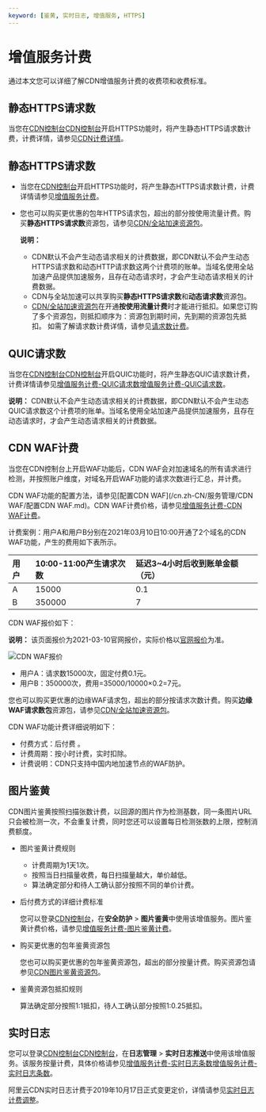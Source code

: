 ```yaml
---
keyword: [鉴黄, 实时日志, 增值服务, HTTPS]
---
```


# 增值服务计费

通过本文您可以详细了解CDN增值服务计费的收费项和收费标准。

## 静态HTTPS请求数

当您在[CDN控制台](https://account.alibabacloud.com/login/login.htm)[CDN控制台](https://partners-intl.aliyun.com/login-required#cdn)开启HTTPS功能时，将产生静态HTTPS请求数计费，计费详情，请参见[CDN计费详情](https://www.alibabacloud.com/zh/product/cdn/pricing)。

## 静态HTTPS请求数

-   当您在[CDN控制台](https://cdn.console.aliyun.com)开启HTTPS功能时，将产生静态HTTPS请求数计费，计费详情请参见[增值服务计费](https://www.aliyun.com/price/product?spm=a2c4g.11186623.2.10.1b444ee22Dxy8y#/cdn/detail)。
-   您也可以购买更优惠的包年HTTPS请求包，超出的部分按使用流量计费。购买**静态HTTPS请求数**资源包，请参见[CDN/全站加速资源包](https://common-buy.aliyun.com/?spm=5176.8064714.884289.1.720c0Jvd0Jvd6W&commodityCode=dcdnpaybag)。

    **说明：**

    -   CDN默认不会产生动态请求相关的计费数据，即CDN默认不会产生动态HTTPS请求数和动态HTTP请求数这两个计费项的账单。当域名使用全站加速产品提供加速服务，且存在动态请求时，才会产生动态请求相关的计费数据。
    -   CDN与全站加速可以共享购买**静态HTTPS请求数**和**动态请求数**资源包。
    -   [CDN/全站加速资源包](https://common-buy.aliyun.com/?commodityCode=dcdnpaybag#/buy)在开通**按使用流量计费**时才能进行抵扣。如果您订购了多个资源包，则抵扣顺序为：资源包到期时间，先到期的资源包先抵扣。
    如需了解请求数计费详情，请参见[请求数计费]()。


## QUIC请求数

当您在[CDN控制台](https://cdn.console.aliyun.com)[CDN控制台](https://account.alibabacloud.com/login/login.htm)开启QUIC功能时，将产生静态QUIC请求数计费，计费详情请参见[增值服务计费-QUIC请求数](https://www.aliyun.com/price/product?spm=a2c4g.11186623.2.10.1b444ee22Dxy8y#/cdn/detail)[增值服务计费-QUIC请求数](https://www.alibabacloud.com/zh/product/cdn/pricing)。

**说明：** CDN默认不会产生动态请求相关的计费数据，即CDN默认不会产生动态QUIC请求数这个计费项的账单。当域名使用全站加速产品提供加速服务，且存在动态请求时，才会产生动态请求相关的计费数据。

## CDN WAF计费

当您在CDN控制台上开启WAF功能后，CDN WAF会对加速域名的所有请求进行检测，并按照账户维度，对域名开启WAF功能的请求次数进行汇总，并计费。

CDN WAF功能的配置方法，请参见[配置CDN WAF](/cn.zh-CN/服务管理/CDN WAF/配置CDN WAF.md)。CDN WAF计费价格，请参见[增值服务计费-CDN WAF计费](https://www.aliyun.com/price/product?spm=a2c4g.11186623.2.10.1b444ee22Dxy8y#/cdn/detail)。

计费案例：用户A和用户B分别在2021年03月10日10:00开通了2个域名的CDN WAF功能，产生的费用如下表所示。

|用户|10:00-11:00产生请求次数|延迟3~4小时后收到账单金额（元）|
|:-|:----------------|:----------------|
|A|15000|0.1|
|B|350000|7|

CDN WAF报价如下：

**说明：** 该页面报价为2021-03-10官网报价，实际价格以[官网报价](https://www.aliyun.com/price/product?spm=a2c4g.11186623.2.7.1e5b3a30Sj5ONL#/cdn/detail)为准。

![CDN WAF报价](https://static-aliyun-doc.oss-accelerate.aliyuncs.com/assets/img/zh-CN/4844635161/p247630.png)

-   用户A：请求数15000次，固定付费0.1元。
-   用户B：350000次，费用=35000/10000×0.2=7元。

您也可以购买更优惠的边缘WAF请求包，超出的部分按请求次数计费。购买**边缘WAF请求数包**资源包，请参见[CDN/全站加速资源包](https://common-buy.aliyun.com/?spm=5176.8064714.884289.1.720c0Jvd0Jvd6W&commodityCode=dcdnpaybag)。

CDN WAF功能计费详细说明如下：

-   付费方式：后付费 。
-   计费周期：按小时计费，实时扣除。
-   计费说明：CDN只支持中国内地加速节点的WAF防护。

## 图片鉴黄

CDN图片鉴黄按照扫描张数计费，以回源的图片作为检测基数，同一条图片URL只会被检测一次，不会重复计费，同时您还可以设置每日检测张数的上限，控制消费额度。

-   图片鉴黄计费规则
    -   计费周期为1天1次。
    -   按照当日扫描量收费，每日扫描量越大，单价越低。
    -   算法确定部分和待人工确认部分按照不同的单价计费。
-   后付费方式的详细计费标准

    您可以登录[CDN控制台](https://cdn.console.aliyun.com)，在**安全防护** \> **图片鉴黄**中使用该增值服务。图片鉴黄计费价格，请参见[增值服务计费-图片鉴黄计费](https://www.aliyun.com/price/product?spm=a2c4g.11186623.2.10.1b444ee22Dxy8y#/cdn/detail)。

-   购买更优惠的包年鉴黄资源包

    您也可以购买更优惠的包年鉴黄资源包，超出的部分按量计费。购买资源包请参见[CDN图片鉴黄资源包](https://common-buy.aliyun.com/?commodityCode=cdnpornbag#/buy)。

-   鉴黄资源包抵扣规则

    算法确定部分按照1:1抵扣，待人工确认部分按照1:0.25抵扣。


## 实时日志

您可以登录[CDN控制台](https://cdn.console.aliyun.com)[CDN控制台](https://account.alibabacloud.com/login/login.htm)，在**日志管理** \> **实时日志推送**中使用该增值服务。该服务按量计费，具体价格请参见[增值服务计费-实时日志条数](https://www.aliyun.com/price/product?spm=a2c4g.11186623.2.10.1b444ee22Dxy8y#/cdn/detail)[增值服务计费-实时日志条数](https://www.alibabacloud.com/zh/product/cdn/pricing)。

阿里云CDN实时日志计费于2019年10月17日正式变更定价，详情请参见[实时日志计费调整](/cn.zh-CN/服务管理/日志管理/实时日志/实时日志计费调整.md)。

